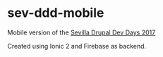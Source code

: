 # sev-ddd-mobile

Mobile version of the [Sevilla Drupal Dev Days 2017](https://seville2017.drupaldays.org)

Created using Ionic 2 and Firebase as backend.
